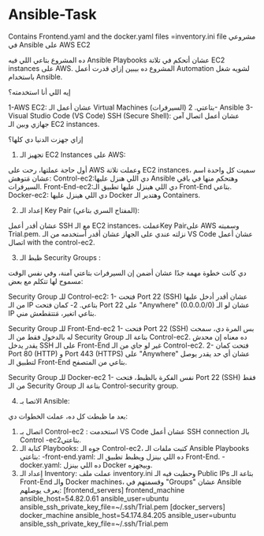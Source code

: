 # Ansible-Task
Contains Frontend.yaml and the docker.yaml files =inventory.ini file
 مشروعي في Ansible على AWS EC2

 ده المشروع بتاعي اللي فيه Ansible Playbooks عشان أتحكم في تلاتة EC2 instances على AWS. المشروع ده بيبين إزاي قدرت أعمل Automation لشويه شغل باستخدام Ansible.

 إيه اللي أنا استخدمته؟

1-AWS EC2: عشان أعمل الـ Virtual Machines (السيرفرات) بتاعتي.
2- Ansible
3-Visual Studio Code (VS Code)
SSH (Secure Shell): عشان أعمل اتصال آمن  جهازي وبين الـ EC2 instances.

 إزاي جهزت الدنيا دي كلها؟

 1. تجهيز الـ EC2 Instances على AWS:

أول حاجة عملتها، رحت على AWS وعملت تلاتة EC2 instances، سميت كل واحدة اسم عشان مَتوهش:
Control-ec2:دي اللي هنزل عليها Ansible وهتحكم منها في باقي السيرفرات.
Front-End-ec2:دي اللي هينزل عليها تطبيق الـ Front-End بتاعي.
Docker-ec2: دي اللي هينزل عليها Docker وهتدير الـ Containers.

 2. إعداد الـ Key Pair (المفتاح السري بتاعي):

عشان أقدر أعمل SSH  مع الـ EC2 instances،  عملتKey Pairعلى AWS وسميته Trial.pem. نزلته عندي على الجهاز عشان أقدر أستخدمه من الـ VS Code عشان أعمل اتصال with the control-ec2.

3. ظبط الـ Security Groups :

دي كانت خطوة مهمة جدًا عشان أضمن إن السيرفرات بتاعتي آمنة، وفي نفس الوقت مسموح لها تتكلم مع بعض:

Security Group للـ Control-ec2:
1- فتحت Port 22 (SSH) عشان أقدر أدخل عليها من الـ IP بتاعي.
 2-  كمان فتحت Port 22 على "Anywhere" (0.0.0.0/0) عشان لو الـ IP بتاعي اتغير، مَتتقطعش مني.

Security Group للـ Front-End-ec2
   1-  فتحت Port 22 (SSH) بس المرة دي، سمحت له بالدخول فقط من الـ Security Group بتاعة الـ Control-ec2. ده معناه إن محدش يقدر يدخل SSH على الـ Front-End غير لو جاي من الـ Control-ec2.
    2-  فتحت كمان Port 80 (HTTP) و Port 443 (HTTPS) على "Anywhere" عشان أي حد يقدر يوصل لتطبيق الـ Front-End بتاعي من المتصفح.

Security Group للـ Docker-ec2 
    1- نفس الفكرة بالظبط، فتحت Port 22 (SSH) فقط من الـ Security Group بتاعة الـ Control-security group.

 4. الاتصا بـ Ansible:

بعد ما ظبطت كل ده، عملت الخطوات دي:

1.  اتصال بـ Control-ec2 : استخدمت VS Code عشان أعمل SSH connection بالـ Control -ec2بتاعتي.
2.  كتابة الـ Playbooks: جوه الـ Control-ec2، كتبت ملفات الـ Ansible Playbooks بتاعتي:
    -front-end.yaml: ده اللي بينزل ويظبط تطبيق الـ Front-End.
    -docker.yaml: ده اللي بينزل Docker وبيجهزه.
3.  إعداد الـ Inventory: عملت ملف inventory.ini وحطيت فيه الـ Public IPs بتاعة الـ Front-End والـ Docker machines، وقسمتهم في "Groups" عشان Ansible يعرف يوصلهم:
[frontend_servers]
frontend_machine ansible_host=54.82.0.61  ansible_user=ubuntu ansible_ssh_private_key_file=~/.ssh/Trial.pem
[docker_servers]
docker_machine ansible_host=54.174.84.205  ansible_user=ubuntu ansible_ssh_private_key_file=~/.ssh/Trial.pem
